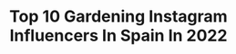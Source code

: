 ---
title: Top 10 Gardening Instagram Influencers In Spain In 2022
description: >-
  Find top gardening Instagram influencers in Spain in 2022. Most popular hashtags: #nature #gardening #love #plants.
platform: Instagram
hits: 10
text_top: See the most popular Instagram accounts on inBeat.
text_bottom: inBeat holds 10 Instagram influencers like this in Spain for you to collaborate.
profiles:
  - username: "a.casas.r"
    fullname: >-
      Amparo Casas
    bio: >-
      Spanish 🇪🇦 plant lover 🌿🌱🌵💚 - 📍 Belgium Mum of Pablo / +90 plants at home #propagateplantsnotcorona All pics are mine 📸📸
    location: "Spain"
    followers: 3193
    engagement: 1668
    commentsToLikes: 0.033532
    id: ckaos9zowqs6j0i78ks6irly8
    verified: false
    hashtags: "#houseplantclub, #plantlife, #nature, #art"
  - username: "maritorreblanca"
    fullname: >-
      Marina Torreblanca
    bio: >-
      Creadora de contenidos 🧶 ✨Sabiendo poco, puedes hacer mucho! Ingresa a mi blog! encontrarás tutoriales, patrones y tejido para principiantes
    location: "Spain"
    followers: 53639
    engagement: 173
    commentsToLikes: 0.048129
    id: ck135vke53g220i190at52ynu
    verified: false
    hashtags: "#knittersgonnaknit, #knitknitknit, #knittingaddict, #knitspiration"
  - username: "isanlozano"
    fullname: >-
      I. Sanchez-lozano
    bio: >-
      Fashion, Beauty&Lifestyle. Strategic Consultant, expert in CEX & Digital Transformation.Style consultant ✉️ isanlozano@gmail.com
    location: "Spain"
    followers: 14121
    engagement: 536
    commentsToLikes: 0.203566
    id: ck5zuzlsw3bk50i14z4zenc6p
    verified: false
    hashtags: "#slowfashion, #fashion, #style, #diorortegaygasset"
  - username: "soulinprocess"
    fullname: >-
      Soul In Process 🕊💜
    bio: >-
      🙋🏻‍♀️ ~Nancy~ My 📸 ©️ ▫️ ✝️ #love above all ▫️ ☮️ 🙏🏼 🐶🌳🌸 🏔 ♈️ ✈️ 📖🧘‍♀️🥾 🚴‍♀️
    location: "Spain"
    followers: 4152
    engagement: 2392
    commentsToLikes: 0.142518
    id: ck0vviqxjpbo00i19unjomp6g
    verified: false
    hashtags: "#moodygrams, #monta, #turismoargentina, #faith"
  - username: "daniel.zrom"
    fullname: >-
      Daniel Zrom
    bio: >-
      Fantasy artist & illustrator danielzrom@hotmail.com
    location: "Spain"
    followers: 16898
    engagement: 1254
    commentsToLikes: 0.023900
    id: ck9wfoiiwps170j78qgpd7cog
    verified: false
    hashtags: "#tabletopgames, #arte, #digitalart, #oilpainting"
  - username: "micaelbindefeld"
    fullname: >-
      Micael Bindefeld
    bio: >-
      For business inquires patrik@digidigimedia.com
    location: "Spain"
    followers: 84311
    engagement: 234
    commentsToLikes: 0.034547
    id: ck138ehhwfuh70i19liahj213
    verified: true
    hashtags: "#nordiskakompaniet, #aspvik, #sj, #nkgalan"
  - username: "paula_silvagni_interiors"
    fullname: >-
      P A U L A   S I L V A G N I
    bio: >-
      H O M E • I n t e r i o r s 🌵 📍 Seville, | S P A I N | . Una casa llena de luz, colores suaves y con un #estilo muy mío. ✨ . Proyectos: ➡️📩 e-Shop:👇🏼
    location: "Spain"
    followers: 126197
    engagement: 293
    commentsToLikes: 0.072001
    id: ck0u1fvkcwq0p0i199ao2lrm6
    verified: false
    hashtags: "#decoracioninteriores, #nurseryroom, #salones, #livingroomdesign"
  - username: "motherofcrasas"
    fullname: >-
      Ente•◡•botánico®
    bio: >-
      ☞η αт ï Fotógrafa infinita ∞ ↳Galicia-Spain ↳Mi jardin🌵
    location: "Spain"
    followers: 94034
    engagement: 141
    commentsToLikes: 0.023859
    id: ck0vw6po9sctv0i1990q6lgxt
    verified: false
    hashtags: "#patio, #cactus, #jardin, #botanicalpickmeup"
  - username: "bonsaicuidados"
    fullname: >-
      bonsaicuidados
    bio: >-
      El bonsái no es tan difícil, descubre más 👇
    location: "Spain"
    followers: 10298
    engagement: 437
    commentsToLikes: 0.008833
    id: ckf5vhomron6y0j23jh9pdoro
    verified: false
    hashtags: "#homedecorideas, #oto, #bonsaicare, #gardensbythebay"
  - username: "sergio_terrible"
    fullname: >-
      Sergio
    bio: >-
      ✨Only beauty can save us✨ All photos 📷 are mine 👓 Art🖼& Architecture🏛& Cats🐱 Spanish 🇪🇸 in Paris 🇫🇷 #Toiturophile 🌇
    location: "Spain"
    followers: 2473
    engagement: 945
    commentsToLikes: 0.039841
    id: ckap75vvoir930i78htedg979
    verified: false
    hashtags: "#paris, #ihavethisthingwithdoors, #cat, #doorsofinstagram"
---